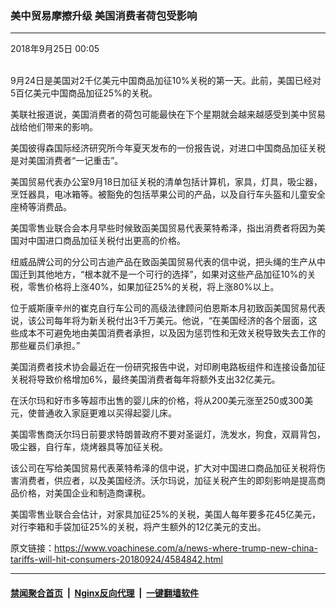 ### 美中贸易摩擦升级 美国消费者荷包受影响
------------------------

<div class="published">
 <span class="date" title="中国时间">
  <time datetime="2018-09-25T00:05:47+08:00">
   2018年9月25日 00:05
  </time>
 </span>
</div>
<br/>
<div class="wsw">
 <p>
  9月24日是美国对2千亿美元中国商品加征10%关税的第一天。此前，美国已经对5百亿美元中国商品加征25%的关税。
 </p>
 <p>
  美联社报道说，美国消费者的荷包可能最快在下个星期就会越来越感受到美中贸易战给他们带来的影响。
 </p>
 <p>
  美国彼得森国际经济研究所今年夏天发布的一份报告说，对进口中国商品加征关税是对美国消费者“一记重击”。
 </p>
 <p>
  美国贸易代表办公室9月18日加征关税的清单包括计算机，家具，灯具，吸尘器，烹饪器具，电冰箱等。被豁免的包括苹果公司的产品，以及自行车头盔和儿童安全座椅等消费品。
 </p>
 <p>
  美国零售业联合会本月早些时候致函美国贸易代表莱特希泽，指出消费者将因为美国对中国进口商品加征关税付出更高的价格。
 </p>
 <p>
  纽威品牌公司的分公司古迪产品在致函美国贸易代表的信中说，把头绳的生产从中国迁到其他地方，“根本就不是一个可行的选择”，如果对这些产品加征10%的关税，零售价格将上涨40%，如果加征25%的关税，将上涨80%以上。
 </p>
 <p>
  位于威斯康辛州的崔克自行车公司的高级法律顾问伯恩斯本月初致函美国贸易代表说，该公司每年将为新关税付出3千万美元。他说，“在美国经济的各个层面，这些成本不可避免地由美国消费者承担，以及因为惩罚性和无效关税导致失去工作的那些雇员们承担。”
 </p>
 <p>
  美国消费者技术协会最近在一份研究报告中说，对印刷电路板组件和连接设备加征关税将导致价格增加6%，最终美国消费者每年将额外支出32亿美元。
 </p>
 <p>
  在沃尔玛和好市多等超市出售的婴儿床的价格，将从200美元涨至250或300美元，使普通收入家庭更难以买得起婴儿床。
 </p>
 <p>
  美国零售商沃尔玛日前要求特朗普政府不要对圣诞灯，洗发水，狗食，双肩背包，吸尘器，自行车，烧烤器具等加征关税。
 </p>
 <p>
  该公司在写给美国贸易代表莱特希泽的信中说，扩大对中国进口商品加征关税将伤害消费者，供应者，以及美国经济。沃尔玛说，加征关税产生的即刻影响是提高商品价格，对美国企业和制造商课税。
 </p>
 <p>
  美国零售业联合会估计，对家具加征25%的关税，美国人每年要多花45亿美元，对行李箱和手袋加征25%的关税，将产生额外的12亿美元的支出。
 </p>
</div>

原文链接：https://www.voachinese.com/a/news-where-trump-new-china-tariffs-will-hit-consumers-20180924/4584842.html


------------------------
#### [禁闻聚合首页](https://github.com/gfw-breaker/banned-news/blob/master/README.md) &nbsp;|&nbsp; [Nginx反向代理](https://github.com/gfw-breaker/open-proxy/blob/master/README.md) &nbsp;|&nbsp;  [一键翻墙软件](https://github.com/gfw-breaker/nogfw/blob/master/README.md)